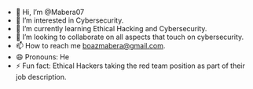 - 👋 Hi, I’m @Mabera07
- 👀 I’m interested in Cybersecurity.
- 🌱 I’m currently learning Ethical Hacking and Cybersecurity.
- 💞️ I’m looking to collaborate on all aspects that touch on cybersecurity.
- 📫 How to reach me boazmabera@gmail.com.
- 😄 Pronouns: He
- ⚡ Fun fact: Ethical Hackers taking the red team position as part of their job description.

<!---
Mabera07/Mabera07 is a ✨ special ✨ repository because its `README.md` (this file) appears on your GitHub profile.
You can click the Preview link to take a look at your changes.
--->
